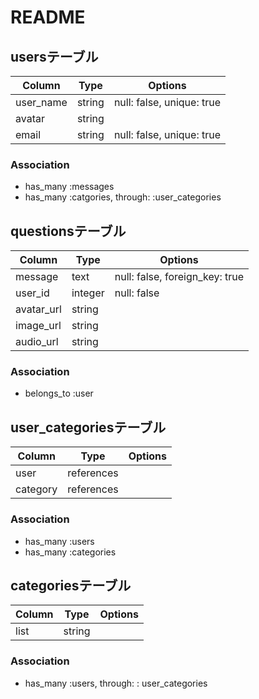 # README

## usersテーブル

|Column|Type|Options|
|------|----|-------|
|user_name|string|null: false, unique: true|
|avatar|string|
|email|string|null: false, unique: true|

### Association
- has_many :messages
- has_many :catgories, through: :user_categories


## questionsテーブル

|Column|Type|Options|
|------|----|-------|
|message|text|null: false, foreign_key: true|
|user_id|integer|null: false|
|avatar_url|string|
|image_url|string|
|audio_url|string|

### Association
- belongs_to :user


## user_categoriesテーブル

|Column|Type|Options|
|------|----|-------|
|user|references|
|category|references|

### Association
- has_many :users
- has_many :categories


## categoriesテーブル

|Column|Type|Options|
|------|----|-------|
|list|string|

### Association
- has_many :users, through: : user_categories

